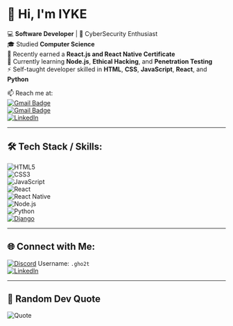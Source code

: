 # 👋 Hi, I'm IYKE  

💻 **Software Developer** | 🔐 CyberSecurity Enthusiast  
🎓 Studied **Computer Science**  
📱 Recently earned a **React.js and React Native Certificate**  
🌱 Currently learning **Node.js**, **Ethical Hacking**, and **Penetration Testing**  
⚡ Self-taught developer skilled in **HTML**, **CSS**, **JavaScript**, **React**, and **Python**

📫 Reach me at:  
[![Gmail Badge](https://img.shields.io/badge/-ndavidabjc@gmail.com-D14836?style=flat-square&logo=Gmail&logoColor=white)](mailto:ndavidabjc@gmail.com)  
[![Gmail Badge](https://img.shields.io/badge/-donyekachi334@gmail.com-D14836?style=flat-square&logo=Gmail&logoColor=white)](mailto:donyekachi334@gmail.com)  
[![LinkedIn](https://img.shields.io/badge/LinkedIn-0077B5?style=flat-square&logo=linkedin&logoColor=white)](https://linkedin.com/in/david-onyekachi-37b928244)

---

## 🛠️ Tech Stack / Skills:
![HTML5](https://img.shields.io/badge/HTML5-E34F26?style=for-the-badge&logo=html5&logoColor=white)  
![CSS3](https://img.shields.io/badge/CSS3-1572B6?style=for-the-badge&logo=css3&logoColor=white)  
![JavaScript](https://img.shields.io/badge/JavaScript-F7DF1E?style=for-the-badge&logo=javascript&logoColor=black)  
![React](https://img.shields.io/badge/React-61DAFB?style=for-the-badge&logo=react&logoColor=black)  
![React Native](https://img.shields.io/badge/React_Native-20232A?style=for-the-badge&logo=react&logoColor=61DAFB)  
![Node.js](https://img.shields.io/badge/Node.js-339933?style=for-the-badge&logo=nodedotjs&logoColor=white)  
![Python](https://img.shields.io/badge/Python-3776AB?style=for-the-badge&logo=python&logoColor=white)  
[![Django](https://img.shields.io/badge/Django-092E20?style=for-the-badge&logo=django&logoColor=white)](https://www.djangoproject.com/)

---

## 🌐 Connect with Me:
[![Discord](https://img.shields.io/badge/Discord-7289DA?style=for-the-badge&logo=discord&logoColor=white)](https://discord.com/) Username: `.gho2t`  
[![LinkedIn](https://img.shields.io/badge/LinkedIn-0077B5?style=for-the-badge&logo=linkedin&logoColor=white)](https://linkedin.com/in/david-onyekachi-37b928244)

---

## 📝 Random Dev Quote  
![Quote](https://img.shields.io/badge/%E2%80%9CProgramming%20isn’t%20about%20what%20you%20know;%20it’s%20about%20what%20you%20can%20figure%20out.%E2%80%9D-Chris%20Pine-blue?style=flat-square)

<!--
GHO2TT/GHO2TT is a ✨ special ✨ repository because its `README.md` (this file) appears on your GitHub profile.
You can click the Preview link to take a look at your changes.
-->
